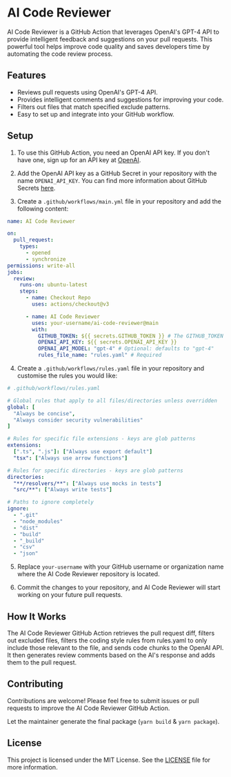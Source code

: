 # AI Code Reviewer

AI Code Reviewer is a GitHub Action that leverages OpenAI's GPT-4 API to provide intelligent feedback and suggestions on
your pull requests. This powerful tool helps improve code quality and saves developers time by automating the code
review process.

## Features

- Reviews pull requests using OpenAI's GPT-4 API.
- Provides intelligent comments and suggestions for improving your code.
- Filters out files that match specified exclude patterns.
- Easy to set up and integrate into your GitHub workflow.

## Setup

1. To use this GitHub Action, you need an OpenAI API key. If you don't have one, sign up for an API key
   at [OpenAI](https://beta.openai.com/signup).

2. Add the OpenAI API key as a GitHub Secret in your repository with the name `OPENAI_API_KEY`. You can find more
   information about GitHub Secrets [here](https://docs.github.com/en/actions/reference/encrypted-secrets).

3. Create a `.github/workflows/main.yml` file in your repository and add the following content:

```yaml
name: AI Code Reviewer

on:
  pull_request:
    types:
      - opened
      - synchronize
permissions: write-all
jobs:
  review:
    runs-on: ubuntu-latest
    steps:
      - name: Checkout Repo
        uses: actions/checkout@v3

      - name: AI Code Reviewer
        uses: your-username/ai-code-reviewer@main
        with:
          GITHUB_TOKEN: ${{ secrets.GITHUB_TOKEN }} # The GITHUB_TOKEN is there by default so you just need to keep it like it is and not necessarily need to add it as secret as it will throw an error. [More Details](https://docs.github.com/en/actions/security-guides/automatic-token-authentication#about-the-github_token-secret)
          OPENAI_API_KEY: ${{ secrets.OPENAI_API_KEY }}
          OPENAI_API_MODEL: "gpt-4" # Optional: defaults to "gpt-4"
          rules_file_name: "rules.yaml" # Required
```

4. Create a `.github/workflows/rules.yaml` file in your repository and customise the rules you would like:

```yaml
# .github/workflows/rules.yaml

# Global rules that apply to all files/directories unless overridden
global: [ 
  "Always be concise", 
  "Always consider security vulnerabilities"
]  

# Rules for specific file extensions - keys are glob patterns
extensions:
  [".ts", ".js"]: ["Always use export default"]
  "tsx": ["Always use arrow functions"]

# Rules for specific directories - keys are glob patterns
directories: 
  "**/resolvers/**": ["Always use mocks in tests"]
  "src/**": ["Always write tests"]

# Paths to ignore completely
ignore:
  - ".git"
  - "node_modules"
  - "dist"
  - "build" 
  - "_build" 
  - "csv" 
  - "json" 
```

5. Replace `your-username` with your GitHub username or organization name where the AI Code Reviewer repository is
   located.

7. Commit the changes to your repository, and AI Code Reviewer will start working on your future pull requests.

## How It Works

The AI Code Reviewer GitHub Action retrieves the pull request diff, filters out excluded files, filters the coding style rules from rules.yaml to only include those relevant to the file, and sends code chunks to
the OpenAI API. It then generates review comments based on the AI's response and adds them to the pull request.

## Contributing

Contributions are welcome! Please feel free to submit issues or pull requests to improve the AI Code Reviewer GitHub
Action.

Let the maintainer generate the final package (`yarn build` & `yarn package`).

## License

This project is licensed under the MIT License. See the [LICENSE](LICENSE) file for more information.
